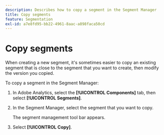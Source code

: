 ```yaml
---
description: Describes how to copy a segment in the Segment Manager
title: Copy segments
feature: Segmentation
exl-id: a7e8fd95-bb22-4961-8aac-a898faca50cd
---
```

# Copy segments

When creating a new segment, it's sometimes easier to copy an existing segment that is close to the segment that you want to create, then modify the version you copied.

To copy a segment in the Segment Manager:

1. In Adobe Analytics, select the **[!UICONTROL Components]** tab, then select **[!UICONTROL Segments]**. 

1. In the Segment Manager, select the segment that you want to copy. 

   The segment management tool bar appears.

1. Select **[!UICONTROL Copy]**.
